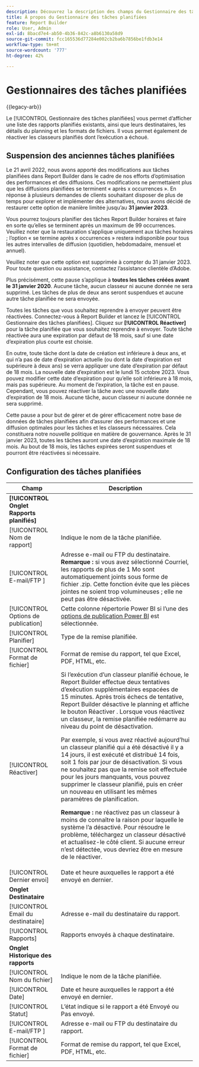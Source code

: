 ```yaml
---
description: Découvrez la description des champs du Gestionnaire des tâches planifiées.
title: À propos du Gestionnaire des tâches planifiées
feature: Report Builder
role: User, Admin
exl-id: 8bacd7e4-ab50-4b36-842c-a8b6130a58d9
source-git-commit: fcc165536d77284e002cb2ba6b7856be1fdb3e14
workflow-type: tm+mt
source-wordcount: '777'
ht-degree: 42%

---
```


# Gestionnaires des tâches planifiées

{{legacy-arb}}

Le [!UICONTROL Gestionnaire des tâches planifiées] vous permet d’afficher une liste des rapports planifiés existants, ainsi que leurs destinataires, les détails du planning et les formats de fichiers. Il vous permet également de réactiver les classeurs planifiés dont l’exécution a échoué.

## Suspension des anciennes tâches planifiées

Le 21 avril 2022, nous avons apporté des modifications aux tâches planifiées dans Report Builder dans le cadre de nos efforts d’optimisation des performances et des diffusions. Ces modifications ne permettaient plus que les diffusions planifiées se terminent « après x occurrences ». En réponse à plusieurs demandes de clients souhaitant disposer de plus de temps pour explorer et implémenter des alternatives, nous avons décidé de restaurer cette option de manière limitée jusqu’au **31 janvier 2023**.

Vous pourrez toujours planifier des tâches Report Builder horaires et faire en sorte qu’elles se terminent après un maximum de 99 occurrences. Veuillez noter que la restauration s’applique uniquement aux tâches horaires ; l’option « se termine après x occurrences » restera indisponible pour tous les autres intervalles de diffusion (quotidien, hebdomadaire, mensuel et annuel).

Veuillez noter que cette option est supprimée à compter du 31 janvier 2023.
Pour toute question ou assistance, contactez l’assistance clientèle d’Adobe.

Plus précisément, cette pause s’applique à **toutes les tâches créées avant le 31 janvier 2020**. Aucune tâche, aucun classeur ni aucune donnée ne sera supprimé. Les tâches de plus de deux ans seront suspendues et aucune autre tâche planifiée ne sera envoyée.

Toutes les tâches que vous souhaitez reprendre à envoyer peuvent être réactivées. Connectez-vous à Report Builder et lancez le [!UICONTROL Gestionnaire des tâches planifiées]. Cliquez sur **[!UICONTROL Réactiver]** pour la tâche planifiée que vous souhaitez reprendre à envoyer. Toute tâche réactivée aura une expiration par défaut de 18 mois, sauf si une date d’expiration plus courte est choisie.

En outre, toute tâche dont la date de création est inférieure à deux ans, et qui n’a pas de date d’expiration actuelle (ou dont la date d’expiration est supérieure à deux ans) se verra appliquer une date d’expiration par défaut de 18 mois. La nouvelle date d’expiration est le lundi 15 octobre 2023. Vous pouvez modifier cette date d’expiration pour qu’elle soit inférieure à 18 mois, mais pas supérieure. Au moment de l’expiration, la tâche est en pause. Cependant, vous pouvez réactiver la tâche avec une nouvelle date d’expiration de 18 mois. Aucune tâche, aucun classeur ni aucune donnée ne sera supprimé.

Cette pause a pour but de gérer et de gérer efficacement notre base de données de tâches planifiées afin d’assurer des performances et une diffusion optimales pour les tâches et les classeurs nécessaires. Cela constituera notre nouvelle politique en matière de gouvernance. Après le 31 janvier 2023, toutes les tâches auront une date d’expiration maximale de 18 mois. Au bout de 18 mois, les tâches expirées seront suspendues et pourront être réactivées si nécessaire.

## Configuration des tâches planifiées

| Champ | Description |
| --- | --- |
| **[!UICONTROL Onglet Rapports planifiés]** | |
| [!UICONTROL Nom de rapport] | Indique le nom de la tâche planifiée. |
| [!UICONTROL  E-mail/FTP ] | Adresse e-mail ou FTP du destinataire. **Remarque :** si vous avez sélectionné Courriel, les rapports de plus de 1 Mo sont automatiquement joints sous forme de fichier .zip. Cette fonction évite que les pièces jointes ne soient trop volumineuses ; elle ne peut pas être désactivée. |
| [!UICONTROL Options de publication] | Cette colonne répertorie Power BI si l’une des [options de publication Power BI](/help/analyze/legacy-report-builder/c-publish-power-bi/power-bi.md) est sélectionnée. |
| [!UICONTROL Planifier] | Type de la remise planifiée. |
| [!UICONTROL Format de fichier] | Format de remise du rapport, tel que Excel, PDF, HTML, etc. |
| [!UICONTROL Réactiver] | Si l’exécution d’un classeur planifié échoue, le Report Builder effectue deux tentatives d’exécution supplémentaires espacées de 15 minutes. Après trois échecs de tentative, Report Builder désactive le planning et affiche le bouton Réactiver . Lorsque vous réactivez un classeur, la remise planifiée redémarre au niveau du point de désactivation.<p>Par exemple, si vous avez réactivé aujourd’hui un classeur planifié qui a été désactivé il y a 14 jours, il est exécuté et distribué 14 fois, soit 1 fois par jour de désactivation. Si vous ne souhaitez pas que la remise soit effectuée pour les jours manquants, vous pouvez supprimer le classeur planifié, puis en créer un nouveau en utilisant les mêmes paramètres de planification.<p>**Remarque :** ne réactivez pas un classeur à moins de connaître la raison pour laquelle le système l’a désactivé. Pour résoudre le problème, téléchargez un classeur désactivé et actualisez-le côté client. Si aucune erreur n’est détectée, vous devriez être en mesure de le réactiver. |
| [!UICONTROL Dernier envoi] | Date et heure auxquelles le rapport a été envoyé en dernier. |
| **Onglet Destinataire** | |
| [!UICONTROL Email du destinataire] | Adresse e-mail du destinataire du rapport. |
| [!UICONTROL Rapports] | Rapports envoyés à chaque destinataire. |
| **Onglet Historique des rapports** | |
| [!UICONTROL Nom du fichier] | Indique le nom de la tâche planifiée. |
| [!UICONTROL Date] | Date et heure auxquelles le rapport a été envoyé en dernier. |
| [!UICONTROL Statut] | L’état indique si le rapport a été Envoyé ou Pas envoyé. |
| [!UICONTROL  E-mail/FTP ] | Adresse e-mail ou FTP du destinataire du rapport. |
| [!UICONTROL Format de fichier] | Format de remise du rapport, tel que Excel, PDF, HTML, etc. |
